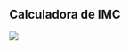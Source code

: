 ## Calculadora de IMC

<img src="![image](https://github.com/GeffersonCosta/Calculadora-IMC/assets/81829446/4bffd8e4-91ef-4a4f-b21b-971610931e6c)
">
